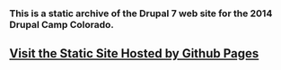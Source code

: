 ### This is a static archive of the Drupal 7 web site for the 2014 Drupal Camp Colorado.

## [Visit the Static Site Hosted by Github Pages](http://larsdesigns.github.io/2015.drupalcampcolorado.org)

